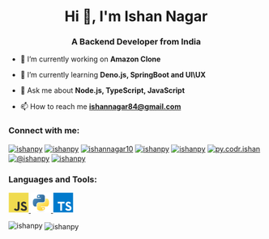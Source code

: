 <h1 align="center">Hi 👋, I'm Ishan Nagar</h1>
<h3 align="center">A Backend Developer from India</h3>

- 🔭 I’m currently working on **Amazon Clone**

- 🌱 I’m currently learning **Deno.js, SpringBoot and UI\UX**

- 💬 Ask me about **Node.js, TypeScript, JavaScript**

- 📫 How to reach me **ishannagar84@gmail.com**

<h3 align="left">Connect with me:</h3>
<p align="left">
<a href="https://codepen.io/ishanpy" target="blank"><img align="center" src="https://raw.githubusercontent.com/rahuldkjain/github-profile-readme-generator/neutral-icons/src/images/icons/Social/codepen.svg" alt="ishanpy" height="30" width="40" /></a>
<a href="https://dev.to/ishanpy" target="blank"><img align="center" src="https://cdn.jsdelivr.net/npm/simple-icons@3.0.1/icons/dev-dot-to.svg" alt="ishanpy" height="30" width="40" /></a>
<a href="https://twitter.com/ishannagar10" target="blank"><img align="center" src="https://raw.githubusercontent.com/rahuldkjain/github-profile-readme-generator/neutral-icons/src/images/icons/Social/twitter.svg" alt="ishannagar10" height="30" width="40" /></a>
<a href="https://stackoverflow.com/users/ishanpy" target="blank"><img align="center" src="https://raw.githubusercontent.com/rahuldkjain/github-profile-readme-generator/neutral-icons/src/images/icons/Social/stack-overflow.svg" alt="ishanpy" height="30" width="40" /></a>
<a href="https://codesandbox.com/ishanpy" target="blank"><img align="center" src="https://cdn.jsdelivr.net/npm/simple-icons@3.0.1/icons/codesandbox.svg" alt="ishanpy" height="30" width="40" /></a>
<a href="https://instagram.com/py.codr.ishan" target="blank"><img align="center" src="https://raw.githubusercontent.com/rahuldkjain/github-profile-readme-generator/neutral-icons/src/images/icons/Social/instagram.svg" alt="py.codr.ishan" height="30" width="40" /></a>
<a href="https://medium.com/@ishanpy" target="blank"><img align="center" src="https://raw.githubusercontent.com/rahuldkjain/github-profile-readme-generator/neutral-icons/src/images/icons/Social/medium.svg" alt="@ishanpy" height="30" width="40" /></a>
<a href="https://auth.geeksforgeeks.org/user/ishanpy" target="blank"><img align="center" src="https://raw.githubusercontent.com/rahuldkjain/github-profile-readme-generator/neutral-icons/src/images/icons/Social/geeks-for-geeks.svg" alt="ishanpy" height="30" width="40" /></a>
</p>

<h3 align="left">Languages and Tools:</h3>
<p align="left"> <a href="https://developer.mozilla.org/en-US/docs/Web/JavaScript" target="_blank"> <img src="https://raw.githubusercontent.com/devicons/devicon/master/icons/javascript/javascript-original.svg" alt="javascript" width="40" height="40"/> </a> <a href="https://www.python.org" target="_blank"> <img src="https://raw.githubusercontent.com/devicons/devicon/master/icons/python/python-original.svg" alt="python" width="40" height="40"/> </a> <a href="https://www.typescriptlang.org/" target="_blank"> <img src="https://raw.githubusercontent.com/devicons/devicon/master/icons/typescript/typescript-original.svg" alt="typescript" width="40" height="40"/> </a> </p>

<p><img align="left" src="https://github-readme-stats.vercel.app/api/top-langs?username=ishanpy&show_icons=true&locale=en&layout=compact" alt="ishanpy" /></p>

<p>&nbsp;<img align="center" src="https://github-readme-stats.vercel.app/api?username=ishanpy&show_icons=true&locale=en" alt="ishanpy" /></p>
